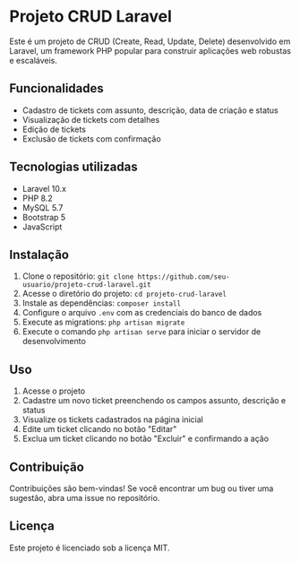 # Projeto CRUD Laravel

Este é um projeto de CRUD (Create, Read, Update, Delete) desenvolvido em Laravel, um framework PHP popular para construir aplicações web robustas e escaláveis.

## Funcionalidades

*   Cadastro de tickets com assunto, descrição, data de criação e status
*   Visualização de tickets com detalhes
*   Edição de tickets
*   Exclusão de tickets com confirmação

## Tecnologias utilizadas

*   Laravel 10.x
*   PHP 8.2
*   MySQL 5.7
*   Bootstrap 5
*   JavaScript

## Instalação

1.  Clone o repositório: `git clone https://github.com/seu-usuario/projeto-crud-laravel.git`
2.  Acesse o diretório do projeto: `cd projeto-crud-laravel`
3.  Instale as dependências: `composer install`
4.  Configure o arquivo `.env` com as credenciais do banco de dados
5.  Execute as migrations: `php artisan migrate`
6.  Execute o comando `php artisan serve` para iniciar o servidor de desenvolvimento

## Uso

1.  Acesse o projeto
2.  Cadastre um novo ticket preenchendo os campos assunto, descrição e status
3.  Visualize os tickets cadastrados na página inicial
4.  Edite um ticket clicando no botão "Editar"
5.  Exclua um ticket clicando no botão "Excluir" e confirmando a ação

## Contribuição

Contribuições são bem-vindas! Se você encontrar um bug ou tiver uma sugestão, abra uma issue no repositório.

## Licença

Este projeto é licenciado sob a licença MIT.